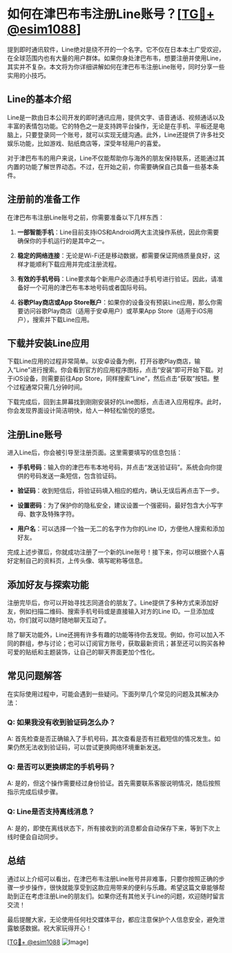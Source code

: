 # 如何在津巴布韦注册Line账号？[[TG💪+ @esim1088](https://t.me/s/esim1088)]

提到即时通讯软件，Line绝对是绕不开的一个名字。它不仅在日本本土广受欢迎，在全球范围内也有大量的用户群体。如果你身处津巴布韦，想要注册并使用Line，其实并不复杂。本文将为你详细讲解如何在津巴布韦注册Line账号，同时分享一些实用的小技巧。

## Line的基本介绍

Line是一款由日本公司开发的即时通讯应用，提供文字、语音通话、视频通话以及丰富的表情包功能。它的特色之一是支持跨平台操作，无论是在手机、平板还是电脑上，只要登录同一个账号，就可以实现无缝沟通。此外，Line还提供了许多社交娱乐功能，比如游戏、贴纸商店等，深受年轻用户的喜爱。

对于津巴布韦的用户来说，Line不仅能帮助你与海外的朋友保持联系，还能通过其内置的功能了解世界动态。不过，在开始之前，你需要确保自己具备一些基本条件。

## 注册前的准备工作

在津巴布韦注册Line账号之前，你需要准备以下几样东西：

1. **一部智能手机**：Line目前支持iOS和Android两大主流操作系统，因此你需要确保你的手机运行的是其中之一。
   
2. **稳定的网络连接**：无论是Wi-Fi还是移动数据，都需要保证网络质量良好，这样才能顺利下载应用并完成注册流程。

3. **有效的手机号码**：Line要求每个新用户必须通过手机号进行验证。因此，请准备好一个可用的津巴布韦本地号码或者国际号码。

4. **谷歌Play商店或App Store账户**：如果你的设备没有预装Line应用，那么你需要访问谷歌Play商店（适用于安卓用户）或苹果App Store（适用于iOS用户），搜索并下载Line应用。

## 下载并安装Line应用

下载Line应用的过程非常简单。以安卓设备为例，打开谷歌Play商店，输入“Line”进行搜索。你会看到官方的应用程序图标，点击“安装”即可开始下载。对于iOS设备，则需要前往App Store，同样搜索“Line”，然后点击“获取”按钮。整个过程通常只需几分钟时间。

下载完成后，回到主屏幕找到刚刚安装好的Line图标，点击进入应用程序。此时，你会发现界面设计简洁明快，给人一种轻松愉悦的感觉。

## 注册Line账号

进入Line后，你会被引导至注册页面。这里需要填写的信息包括：

- **手机号码**：输入你的津巴布韦本地号码，并点击“发送验证码”。系统会向你提供的号码发送一条短信，包含验证码。
  
- **验证码**：收到短信后，将验证码填入相应的框内，确认无误后再点击下一步。

- **设置密码**：为了保护你的隐私安全，建议设置一个强密码，最好包含大小写字母、数字及特殊字符。

- **用户名**：可以选择一个独一无二的名字作为你的Line ID，方便他人搜索和添加好友。

完成上述步骤后，你就成功注册了一个新的Line账号！接下来，你可以根据个人喜好定制自己的资料页，上传头像、填写昵称等信息。

## 添加好友与探索功能

注册完毕后，你可以开始寻找志同道合的朋友了。Line提供了多种方式来添加好友，例如扫描二维码、搜索手机号码或是直接输入对方的Line ID。一旦添加成功，你们就可以随时随地聊天互动了。

除了聊天功能外，Line还拥有许多有趣的功能等待你去发现。例如，你可以加入不同的群组，参与讨论；也可以订阅官方账号，获取最新资讯；甚至还可以购买各种可爱的贴纸和主题装饰，让自己的聊天界面更加个性化。

## 常见问题解答

在实际使用过程中，可能会遇到一些疑问。下面列举几个常见的问题及其解决办法：

### Q: 如果我没有收到验证码怎么办？
A: 首先检查是否正确输入了手机号码，其次查看是否有拦截短信的情况发生。如果仍然无法收到验证码，可以尝试更换网络环境重新发送。

### Q: 是否可以更换绑定的手机号码？
A: 是的，但这个操作需要经过身份验证。首先需要联系客服说明情况，随后按照指示完成后续步骤。

### Q: Line是否支持离线消息？
A: 是的，即使在离线状态下，所有接收到的消息都会自动保存下来，等到下次上线时便会自动同步。

## 总结

通过以上介绍可以看出，在津巴布韦注册Line账号并非难事，只要你按照正确的步骤一步步操作，很快就能享受到这款应用带来的便利与乐趣。希望这篇文章能够帮助到正在考虑注册Line的朋友们。如果你还有其他关于Line的问题，欢迎随时留言交流！

最后提醒大家，无论使用任何社交媒体平台，都应注意保护个人信息安全，避免泄露敏感数据。祝大家玩得开心！

[[TG💪+ @esim1088](https://t.me/s/esim1088) ![Image](https://i.postimg.cc/4NQfJmqS/Snipaste-2025-05-13-00-14-12.png)]